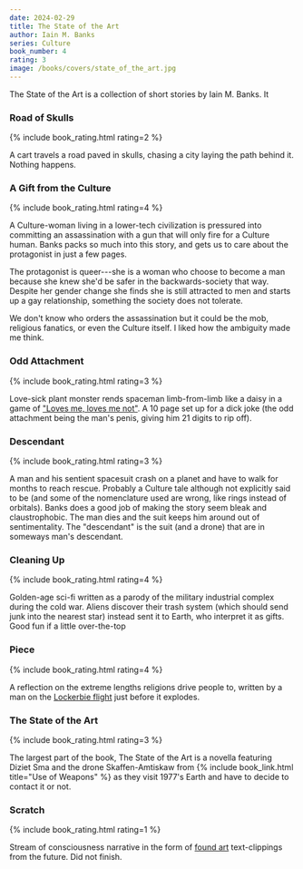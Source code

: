 ```yaml
---
date: 2024-02-29
title: The State of the Art
author: Iain M. Banks
series: Culture
book_number: 4
rating: 3
image: /books/covers/state_of_the_art.jpg
---
```


<span class="book-title">The State of the Art</span> is a collection of short
stories by Iain M. Banks. It


### Road of Skulls
{% include book_rating.html rating=2 %}

A cart travels a road paved in skulls, chasing a city laying the path behind
it. Nothing happens.

### A Gift from the Culture
{% include book_rating.html rating=4 %}

A Culture-woman living in a lower-tech civilization is pressured into
committing an assassination with a gun that will only fire for a Culture
human. Banks packs so much into this story, and gets us to care about the
protagonist in just a few pages.

The protagonist is queer---she is a woman who choose to become a man because
she knew she'd be safer in the backwards-society that way. Despite her gender
change she finds she is still attracted to men and starts up a gay
relationship, something the society does not tolerate.

We don't know who orders the assassination but it could be the mob, religious
fanatics, or even the Culture itself. I liked how the ambiguity made me think.

### Odd Attachment
{% include book_rating.html rating=3 %}

Love-sick plant monster rends spaceman limb-from-limb like a daisy in a game
of ["Loves me, loves me not"][daisy]. A 10 page set up for a dick joke (the
odd attachment being the man's penis, giving him 21 digits to rip off).

[daisy]: https://en.wikipedia.org/wiki/He_loves_me..._he_loves_me_not

### Descendant
{% include book_rating.html rating=3 %}

A man and his sentient spacesuit crash on a planet and have to walk for months
to reach rescue. Probably a Culture tale although not explicitly said to be
(and some of the nomenclature used are wrong, like rings instead of orbitals).
Banks does a good job of making the story seem bleak and claustrophobic. The
man dies and the suit keeps him around out of sentimentality. The
"descendant" is the suit (and a drone) that are in someways man's descendant.

### Cleaning Up
{% include book_rating.html rating=4 %}

Golden-age sci-fi written as a parody of the military industrial complex
during the cold war. Aliens discover their trash system (which should send
junk into the nearest star) instead sent it to Earth, who interpret it as
gifts. Good fun if a little over-the-top

### Piece
{% include book_rating.html rating=4 %}

A reflection on the extreme lengths religions drive people to, written by a
man on the [Lockerbie flight][lockerbie] just before it explodes.

[lockerbie]: https://en.wikipedia.org/wiki/Pan_Am_Flight_103

### The State of the Art
{% include book_rating.html rating=3 %}

The largest part of the book, <span class="book-title">The State of the
Art</span> is a novella featuring Diziet Sma and the drone Skaffen-Amtiskaw
from {% include book_link.html title="Use of Weapons" %} as they visit 1977's
Earth and have to decide to contact it or not.

### Scratch
{% include book_rating.html rating=1 %}

Stream of consciousness narrative in the form of [found art][found_art]
text-clippings from the future. Did not finish.

[found_art]: https://en.wikipedia.org/wiki/Found_object
